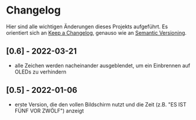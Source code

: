 # Changelog

Hier sind alle wichtigen Änderungen dieses Projekts aufgeführt.
Es orientiert sich an 
[Keep a Changelog](https://keepachangelog.com/en/1.0.0/),
genauso wie an [Semantic Versioning](https://semver.org/spec/v2.0.0.html).


## [0.6] - 2022-03-21

- alle Zeichen werden nacheinander ausgeblendet, um ein Einbrennen auf OLEDs zu verhindern


## [0.5] - 2022-01-06

- erste Version, die den vollen Bildschirm nutzt und die Zeit (z.B. "ES IST FÜNF VOR ZWÖLF") anzeigt
